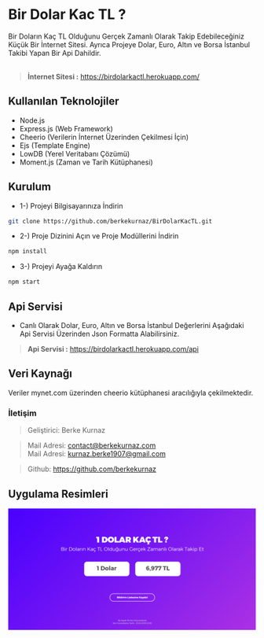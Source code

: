 # Bir Dolar Kac TL ?
Bir Doların Kaç TL Olduğunu Gerçek Zamanlı Olarak Takip Edebileceğiniz Küçük Bir İnternet Sitesi. Ayrıca Projeye Dolar, Euro, Altın ve Borsa İstanbul Takibi Yapan Bir Api Dahildir. <br/><br/>

> **İnternet Sitesi :** https://birdolarkactl.herokuapp.com/

## Kullanılan Teknolojiler
- Node.js
- Express.js (Web Framework)
- Cheerio (Verilerin İnternet Üzerinden Çekilmesi İçin)
- Ejs (Template Engine)
- LowDB (Yerel Veritabanı Çözümü)
- Moment.js (Zaman ve Tarih Kütüphanesi)


## Kurulum
- 1-) Projeyi Bilgisayarınıza İndirin
```bash
git clone https://github.com/berkekurnaz/BirDolarKacTL.git
```
- 2-) Proje Dizinini Açın ve Proje Modüllerini İndirin
```bash
npm install
```
- 3-) Projeyi Ayağa Kaldırın
```bash
npm start
```

## Api Servisi
- Canlı Olarak Dolar, Euro, Altın ve Borsa İstanbul Değerlerini Aşağıdaki Api Servisi Üzerinden Json Formatta Alabilirsiniz.

> **Api Servisi :** https://birdolarkactl.herokuapp.com/api

## Veri Kaynağı
Veriler mynet.com üzerinden cheerio kütüphanesi aracılığıyla çekilmektedir.


### İletişim
> Geliştirici: Berke Kurnaz

> Mail Adresi: contact@berkekurnaz.com <br/>
> Mail Adresi: kurnaz.berke1907@gmail.com

> Github: https://github.com/berkekurnaz


## Uygulama Resimleri
[![N|Resim1](https://raw.githubusercontent.com/berkekurnaz/BirDolarKacTL/master/public/image1.png)]()




